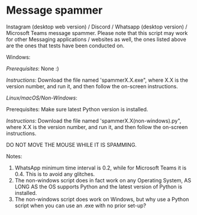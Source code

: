 # Message spammer
Instagram (desktop web version) / Discord / Whatsapp (desktop version) / Microsoft Teams message spammer.
Please note that this script may work for other Messaging applications / websites as well, the ones listed above are the ones that tests have been conducted on.

Windows:

*Prerequisites*:
None :)


*Instructions*:
Download the file named 'spammerX.X.exe", where X.X is the version number, and run it, and then follow the on-screen instructions.

*Linux/macOS/Non-Windows*:

Prerequisites:
Make sure latest Python version is installed.


*Instructions*:
Download the file named 'spammerX.X(non-windows).py", where X.X is the version number, and run it, and then follow the on-screen instructions.

DO NOT MOVE THE MOUSE WHILE IT IS SPAMMING.

Notes: 
1. WhatsApp minimum time interval is 0.2, while for Microsoft Teams it is 0.4. This is to avoid any glitches.
2. The non-windows script does in fact work on any Operating System, AS LONG AS the OS supports Python and the latest version of Python is installed.
3. The non-windows script does work on Windows, but why use a Python script when you can use an .exe with no prior set-up?
